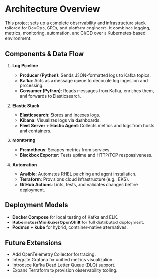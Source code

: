 

# Architecture Overview

This project sets up a complete observability and infrastructure stack tailored for DevOps, SREs, and platform engineers. It combines logging, metrics, monitoring, automation, and CI/CD over a Kubernetes-based environment.

## Components & Data Flow

1. **Log Pipeline**  
   - **Producer (Python)**: Sends JSON-formatted logs to Kafka topics.  
   - **Kafka**: Acts as a message queue to decouple log ingestion and processing.  
   - **Consumer (Python)**: Reads messages from Kafka, enriches them, and forwards to Elasticsearch.

2. **Elastic Stack**  
   - **Elasticsearch**: Stores and indexes logs.  
   - **Kibana**: Visualizes logs via dashboards.  
   - **Fleet Server + Elastic Agent**: Collects metrics and logs from hosts and containers.

3. **Monitoring**  
   - **Prometheus**: Scrapes metrics from services.  
   - **Blackbox Exporter**: Tests uptime and HTTP/TCP responsiveness.

4. **Automation**  
   - **Ansible**: Automates RHEL patching and agent installation.  
   - **Terraform**: Provisions cloud infrastructure (e.g., EKS).  
   - **GitHub Actions**: Lints, tests, and validates changes before deployment.

## Deployment Models

- **Docker Compose** for local testing of Kafka and ELK.
- **Kubernetes/Minikube/OpenShift** for full distributed deployment.
- **Podman + kube** for hybrid, container-native alternatives.

## Future Extensions

- Add OpenTelemetry Collector for tracing.
- Integrate Grafana for unified metrics visualization.
- Introduce Kafka Dead Letter Queue (DLQ) support.
- Expand Terraform to provision observability tooling.
